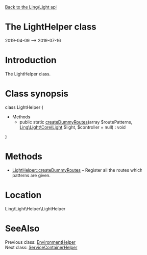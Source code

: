 [Back to the Ling/Light api](https://github.com/lingtalfi/Light/blob/master/doc/api/Ling/Light.md)



The LightHelper class
================
2019-04-09 --> 2019-07-16






Introduction
============

The LightHelper class.



Class synopsis
==============


class <span class="pl-k">LightHelper</span>  {

- Methods
    - public static [createDummyRoutes](https://github.com/lingtalfi/Light/blob/master/doc/api/Ling/Light/Helper/LightHelper/createDummyRoutes.md)(array $routePatterns, [Ling\Light\Core\Light](https://github.com/lingtalfi/Light/blob/master/doc/api/Ling/Light/Core/Light.md) $light, $controller = null) : void

}






Methods
==============

- [LightHelper::createDummyRoutes](https://github.com/lingtalfi/Light/blob/master/doc/api/Ling/Light/Helper/LightHelper/createDummyRoutes.md) &ndash; Register all the routes which patterns are given.





Location
=============
Ling\Light\Helper\LightHelper


SeeAlso
==============
Previous class: [EnvironmentHelper](https://github.com/lingtalfi/Light/blob/master/doc/api/Ling/Light/Helper/EnvironmentHelper.md)<br>Next class: [ServiceContainerHelper](https://github.com/lingtalfi/Light/blob/master/doc/api/Ling/Light/Helper/ServiceContainerHelper.md)<br>
